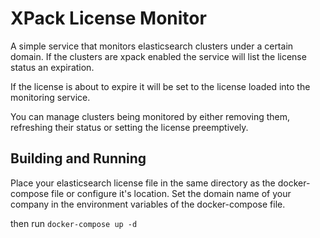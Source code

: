 # XPack License Monitor

A simple service that monitors elasticsearch clusters under a certain domain.
If the clusters are xpack enabled the service will list the license status an expiration.

If the license is about to expire it will be set to the license loaded into the monitoring service.

You can manage clusters being monitored by either removing them, refreshing their status or setting the license preemptively.

## Building and Running

Place your elasticsearch license file in the same directory as the docker-compose file or configure it's location.
Set the domain name of your company in the environment variables of the docker-compose file.

then run `docker-compose up -d`